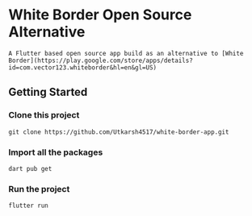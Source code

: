 # White Border Open Source Alternative

    A Flutter based open source app build as an alternative to [White Border](https://play.google.com/store/apps/details?id=com.vector123.whiteborder&hl=en&gl=US)


## Getting Started

### Clone this project

`git clone https://github.com/Utkarsh4517/white-border-app.git`


### Import all the packages 

`dart pub get`

### Run the project

`flutter run`


